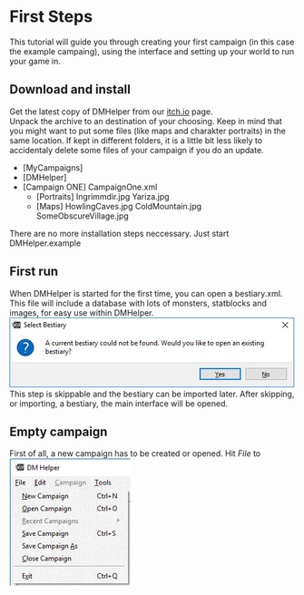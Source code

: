 # First Steps
This tutorial will guide you through creating your first campaign (in this case the example campaing), using the interface and setting up your world to run your game in.

## Download and install
Get the latest copy of DMHelper from our [itch.io](https://dm-helper.itch.io/dm-helper) page.<br />
Unpack the archive to an destination of your choosing. Keep in mind that you might want to put some files (like maps and charakter portraits) in the same location. If kept in different folders, it is a little bit less likely to accidentaly delete some files of your campaign if you do an update.<br />
* [MyCampaigns]
 * [DMHelper]
 * [Campaign ONE]
      CampaignOne.xml
   * [Portraits]
       Ingrimmdir.jpg
       Yariza.jpg
   * [Maps]
      HowlingCaves.jpg
      ColdMountain.jpg
      SomeObscureVillage.jpg

There are no more installation steps neccessary. Just start DMHelper.example

## First run
When DMHelper is started for the first time, you can open a bestiary.xml. This file will include a database with lots of monsters, statblocks and images, for easy use within DMHelper.
![Select bestiary dialog](Images/bestiary.jpg)
This step is skippable and the bestiary can be imported later.
After skipping, or importing, a bestiary, the main interface will be opened.

## Empty campaign
First of all, a new campaign has to be created or opened. Hit _File_ to
![Interface](Images/interface_01.jpg)
